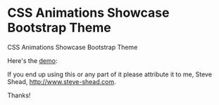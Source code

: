 # CSS Animations Showcase Bootstrap Theme
CSS Animations Showcase Bootstrap Theme

Here's the <a href="https://steveshead.github.io/bootstrap3-css-animations-showcase/">demo</a>:

If you end up using this or any part of it please attribute it to me, Steve Shead, http://www.steve-shead.com.

Thanks!
